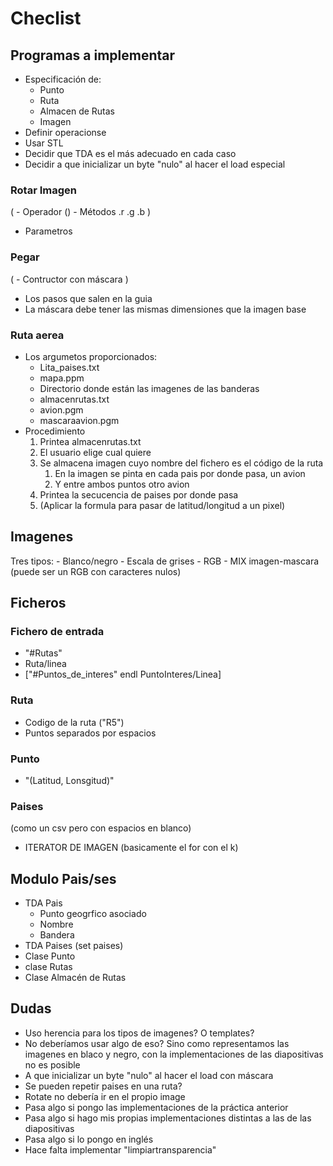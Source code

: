 # Checlist

## Programas a implementar

- Especificación de:
  - Punto
  - Ruta
  - Almacen de Rutas
  - Imagen
- Definir operacionse
- Usar STL
- Decidir que TDA es el más adecuado en cada caso
- Decidir a que inicializar un byte "nulo" al hacer el load especial

### Rotar Imagen

(
    - Operador ()
    - Métodos .r .g .b
)

- Parametros

### Pegar

(
    - Contructor con máscara
)

- Los pasos que salen en la guia
- La máscara debe tener las mismas dimensiones que la imagen base

### Ruta aerea

- Los argumetos proporcionados:
  - Lita_paises.txt
  - mapa.ppm
  - Directorio donde están las imagenes de las banderas
  - almacenrutas.txt
  - avion.pgm
  - mascaraavion.pgm
- Procedimiento
    1. Printea almacenrutas.txt
    2. El usuario elige cual quiere
    3. Se almacena imagen cuyo nombre del fichero es el código de la ruta
       1. En la imagen se pinta en cada pais por donde pasa, un avion
       2. Y entre ambos puntos otro avion
    4. Printea la secucencia de paises por donde pasa
    5. (Aplicar la formula para pasar de latitud/longitud a un pixel)

## Imagenes

Tres tipos:
    - Blanco/negro
    - Escala de grises
    - RGB
    - MIX imagen-mascara (puede ser un RGB con caracteres nulos)

## Ficheros

### Fichero de entrada

- "#Rutas"
- Ruta/linea
- ["#Puntos_de_interes" endl PuntoInteres/Linea] 

### Ruta

- Codigo de la ruta ("R5")
- Puntos separados por espacios

### Punto

- "(Latitud, Lonsgitud)"

### Paises

(como un csv pero con espacios en blanco)

- ITERATOR DE IMAGEN (basicamente el for con el k)

## Modulo Pais/ses

- TDA Pais
  - Punto geogrfico asociado
  - Nombre
  - Bandera
- TDA Paises (set paises)
- Clase Punto
- clase Rutas
- Clase Almacén de Rutas

## Dudas

- Uso herencia para los tipos de imagenes? O templates?
- No deberíamos usar algo de eso? Sino como representamos las imagenes en blaco y negro, con la implementaciones de las diapositivas no es posible
- A que inicializar un byte "nulo" al hacer el load con máscara
- Se pueden repetir paises en una ruta?
- Rotate no debería ir en el propio image
- Pasa algo si pongo las implementaciones de la práctica anterior
- Pasa algo si hago mis propias implementaciones distintas a las de las diapositivas
- Pasa algo si lo pongo en inglés
- Hace falta implementar "limpiartransparencia"